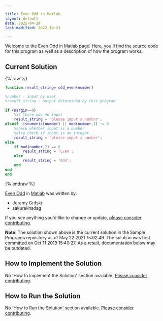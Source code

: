 ```yaml
---

title: Even Odd in Matlab
layout: default
date: 2022-04-28
last-modified: 2022-10-23

---
```


Welcome to the [Even Odd](https://sampleprograms.io/projects/even-odd) in [Matlab](https://sampleprograms.io/languages/matlab) page! Here, you'll find the source code for this program as well as a description of how the program works.

## Current Solution

{% raw %}

```matlab
function result_string= odd_even(number)

%number - input by user
%result_string - output determined by this program
   
if (nargin==0)
    %if there was no input
    result_string = 'please input a number';
elseif ~isnumeric(number) || mod(number,1) ~= 0
    %check whether input is a number
    %also check if input is an integer
    result_string = 'please input a number';
else
    if mod(number,2) == 0
        result_string = 'Even';
    else
        result_string = 'Odd';
    end
end
end
```

{% endraw %}

[Even Odd](https://sampleprograms.io/projects/even-odd) in [Matlab](https://sampleprograms.io/languages/matlab) was written by:

- Jeremy Grifski
- sakurakhadag

If you see anything you'd like to change or update, [please consider contributing](https://github.com/TheRenegadeCoder/sample-programs).

**Note**: The solution shown above is the current solution in the Sample Programs repository as of May 22 2021 15:02:49. The solution was first committed on Oct 11 2019 15:40:27. As a result, documentation below may be outdated.

## How to Implement the Solution

No 'How to Implement the Solution' section available. [Please consider contributing](https://github.com/TheRenegadeCoder/sample-programs-website).

## How to Run the Solution

No 'How to Run the Solution' section available. [Please consider contributing](https://github.com/TheRenegadeCoder/sample-programs-website).